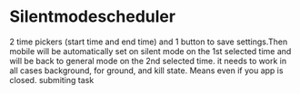 # Silentmodescheduler
 2 time pickers (start time and end time) and 1 button to save settings.Then mobile will be automatically set on silent mode on the 1st selected time and will be back to general mode on the 2nd selected time. it needs to work in all cases background, for ground, and kill state. Means even if you app is closed. submiting task 
